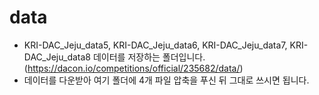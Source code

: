 # data
* KRI-DAC_Jeju_data5, KRI-DAC_Jeju_data6, KRI-DAC_Jeju_data7, KRI-DAC_Jeju_data8 데이터를 저장하는 폴더입니다.
  (https://dacon.io/competitions/official/235682/data/)
* 데이터를 다운받아 여기 폴더에 4개 파일 압축을 푸신 뒤 그대로 쓰시면 됩니다.
